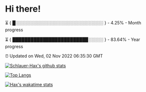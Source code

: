 # Hi there!

⏳ { █░░░░░░░░░░░░░░░░░░░░░░░░░░░░░ } - 4.25% - Month progress

⏳ { █████████████████████████░░░░░ } - 83.64% - Year progress

⏰ Updated on Wed, 02 Nov 2022 06:35:30 GMT


[![Schlauer-Hax's github stats](https://github-readme-stats.vercel.app/api?username=Schlauer-Hax&show_icons=true&theme=dark&count_private=true)](https://github.com/Schlauer-Hax)


[![Top Langs](https://github-readme-stats.vercel.app/api/top-langs/?username=Schlauer-Hax&layout=compact&theme=dark)](https://github.com/Schlauer-Hax?tab=repositories)


[![Hax's wakatime stats](https://github-readme-stats.vercel.app/api/wakatime?username=Hax&theme=dark)](https://wakatime.com/@Hax)

